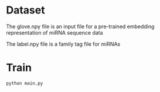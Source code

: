 # Dataset
The glove.npy file is an input file for a pre-trained embedding representation of miRNA sequence data

The label.npy file is a family tag file for miRNAs
# Train
```
python main.py
```

